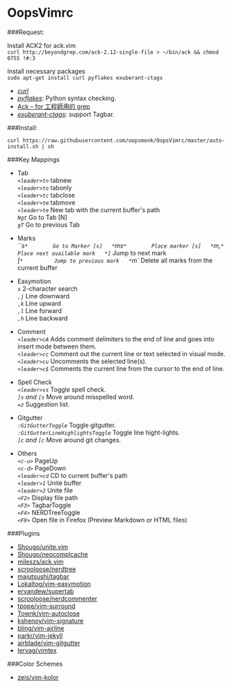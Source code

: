 OopsVimrc
=========

###Request:  

Install ACK2 for ack.vim  
`curl http://beyondgrep.com/ack-2.12-single-file > ~/bin/ack && chmod 0755 !#:3`

Install necessary packages  
`sudo apt-get install curl pyflakes exuberant-ctags`  


* [*curl*](http://curl.haxx.se/)  
* [*pyflakes*](https://pypi.python.org/pypi/pyflakes): Python syntax checking.    
* [Ack – for 工程師用的 grep](http://brooky.cc/2012/09/28/ack-for-%E5%B7%A5%E7%A8%8B%E5%B8%AB%E7%94%A8%E7%9A%84-grep/)   
* [*exuberant-ctags*](http://ctags.sourceforge.net/): support Tagbar.  

###Install:  

`curl https://raw.githubusercontent.com/oopsmonk/OopsVimrc/master/auto-install.sh | sh`


###Key Mappings  
* Tab   
*`<leader>tn`*  tabnew  
*`<leader>to`*  tabonly   
*`<leader>tc`*  tabclose  
*`<leader>tm`*  tabmove  
*`<leader>te`*  New tab with the current buffer's path  
*`Ngt`*        Go to Tab [N]  
*`gT`*         Go to previous Tab   

* Marks   
*``s`*        Go to Marker [s]  
*`ms`*        Place marker [s]  
*`m,`*        Place next available mark  
*]`*          Jump to next mark   
*[`*          Jump to previous mark  
*`m<space>`*  Delete all marks from the current buffer  

* Easymotion   
*`s`*  2-character search  
*`,j`*  Line downward  
*`,k`*  Line upward  
*`,l`*  Line forward  
*`,h`*  Line backward  

* Comment  
*`<leader>cA`*  Adds comment delimiters to the end of line and goes into insert mode between them.  
*`<leader>cc`*  Comment out the current line or text selected in visual mode.  
*`<leader>cu`*  Uncomments the selected line(s).  
*`<leader>c$`*  Comments the current line from the cursor to the end of line.  

* Spell Check  
*`<leader>ss`*  Toggle spell check.  
*`]s` and `[s`*  Move around misspelled word.  
*`=z`*  Suggestion list.  

* Gitgutter  
*`:GitGutterToggle`*  Toggle gitgutter.  
*`:GitGutterLineHighlightsToggle`*  Toggle line hight-lights.  
*`]c` and `[c`*  Move around git changes.  

* Others   
*`<c-u>`* PageUp  
*`<c-d>`* PageDown  
*`<leader>cd`*  CD to current buffer's path  
*`<leader>1`*   Unite buffer  
*`<leader>2`*   Unite file  
*`<F2>`*        Display file path  
*`<F3>`*        TagbarToggle  
*`<F4>`*        NERDTreeToggle  
*`<F9>`*        Open file in Firefox (Preview Markdown or HTML files)  

###Plugins

* [Shougo/unite.vim](https://github.com/Shougo/unite.vim)
* [Shougo/neocomplcache](https://github.com/Shougo/neocomplcache)
* [mileszs/ack.vim](https://github.com/mileszs/ack.vim)
* [scrooloose/nerdtree](https://github.com/scrooloose/nerdtree)
* [majutsushi/tagbar](https://github.com/majutsushi/tagbar)
* [Lokaltog/vim-easymotion](https://github.com/Lokaltog/vim-easymotion)
* [ervandew/supertab](https://github.com/ervandew/supertab)
* [scrooloose/nerdcommenter](https://github.com/scrooloose/nerdcommenter)
* [tpope/vim-surround](https://github.com/tpope/vim-surround)
* [Townk/vim-autoclose](https://github.com/Townk/vim-autoclose)
* [kshenoy/vim-signature](https://github.com/kshenoy/vim-signature)
* [bling/vim-airline](https://github.com/bling/vim-airline)  
* [parkr/vim-jekyll](https://github.com/parkr/vim-jekyll)  
* [airblade/vim-gitgutter](https://github.com/airblade/vim-gitgutter)  
* [lervag/vimtex](https://github.com/lervag/vimtex)  

###Color Schemes  

* [zeis/vim-kolor](https://github.com/zeis/vim-kolor)
